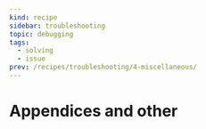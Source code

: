 ```yaml
---
kind: recipe
sidebar: troubleshooting
topic: debugging
tags:
  - solving
  - issue
prev: /recipes/troubleshooting/4-miscellaneous/
---
```


# Appendices and other
